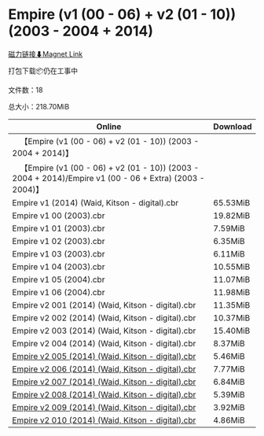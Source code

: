 # Empire (v1 (00 - 06) + v2 (01 - 10)) (2003 - 2004 + 2014)

[磁力链接⬇Magnet Link](magnet:?xt=urn:btih:8a02386f3e3383ffdd88c83aa9095f9065c23eb0&dn=Empire%20%28v1%20%2800%20-%2006%29%20%2B%20v2%20%2801%20-%2010%29%29%20%282003%20-%202004%20%2B%202014%29)

打包下载📦仍在工事中

文件数：18

总大小：218.70MiB

Online | Download
--- | ---
&emsp;【Empire (v1 (00 - 06) + v2 (01 - 10)) (2003 - 2004 + 2014)】 | 
&emsp;【Empire (v1 (00 - 06) + v2 (01 - 10)) (2003 - 2004 + 2014)/Empire v1 (00 - 06 + Extra) (2003 - 2004)】 | 
Empire v1 (2014) (Waid, Kitson - digital).cbr | 65.53MiB
Empire v1 00 (2003).cbr | 19.82MiB
Empire v1 01 (2003).cbr | 7.59MiB
Empire v1 02 (2003).cbr | 6.35MiB
Empire v1 03 (2003).cbr | 6.11MiB
Empire v1 04 (2003).cbr | 10.55MiB
Empire v1 05 (2004).cbr | 11.07MiB
Empire v1 06 (2004).cbr | 11.98MiB
Empire v2 001 (2014) (Waid, Kitson - digital).cbr | 11.35MiB
Empire v2 002 (2014) (Waid, Kitson - digital).cbr | 10.37MiB
Empire v2 003 (2014) (Waid, Kitson - digital).cbr | 15.40MiB
Empire v2 004 (2014) (Waid, Kitson - digital).cbr | 8.37MiB
[Empire v2 005 (2014) (Waid, Kitson - digital).cbr](https://github.com/alicewish/markdown/blob/master/comic/Empire-v2-005-2014-Waid-Kitson-digital-cbr.md) | 5.46MiB
[Empire v2 006 (2014) (Waid, Kitson - digital).cbr](https://github.com/alicewish/markdown/blob/master/comic/Empire-v2-006-2014-Waid-Kitson-digital-cbr.md) | 7.77MiB
[Empire v2 007 (2014) (Waid, Kitson - digital).cbr](https://github.com/alicewish/markdown/blob/master/comic/Empire-v2-007-2014-Waid-Kitson-digital-cbr.md) | 6.84MiB
[Empire v2 008 (2014) (Waid, Kitson - digital).cbr](https://github.com/alicewish/markdown/blob/master/comic/Empire-v2-008-2014-Waid-Kitson-digital-cbr.md) | 5.39MiB
[Empire v2 009 (2014) (Waid, Kitson - digital).cbr](https://github.com/alicewish/markdown/blob/master/comic/Empire-v2-009-2014-Waid-Kitson-digital-cbr.md) | 3.92MiB
[Empire v2 010 (2014) (Waid, Kitson - digital).cbr](https://github.com/alicewish/markdown/blob/master/comic/Empire-v2-010-2014-Waid-Kitson-digital-cbr.md) | 4.86MiB